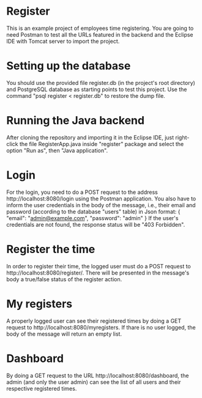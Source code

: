 # Register
This is an example project of employees time registering. You are going to need Postman to test all the URLs featured in the backend and the Eclipse IDE with Tomcat server to import the project.

# Setting up the database
You should use the provided file register.db (in the project's root directory) and PostgreSQL database as starting points to test this project. Use the command "psql register < register.db" to restore the dump file.

# Running the Java backend
After cloning the repository and importing it in the Eclipse IDE, just right-click the file RegisterApp.java inside "register" package and select the option "Run as", then "Java application".

# Login
For the login, you need to do a POST request to the address http://localhost:8080/login using the Postman application. You also have to inform the user credentials in the body of the message, i.e., their email and password (according to the database "users" table) in Json format:
{
	"email": "admin@example.com",
	"password": "admin"
}
If the user's credentials are not found, the response status will be "403 Forbidden".

# Register the time
In order to register their time, the logged user must do a POST request to http://localhost:8080/register/. There will be presented in the message's body a true/false status of the register action.

# My registers
A properly logged user can see their registered times by doing a GET request to http://localhost:8080/myregisters. If thare is no user logged, the body of the message will return an empty list.

# Dashboard
By doing a GET request to the URL http://localhost:8080/dashboard, the admin (and only the user admin) can see the list of all users and their respective registered times.
